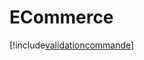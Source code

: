 # ECommerce

[!include[validationcommande](ecommerce.validationcommande.autogen.md)]







































